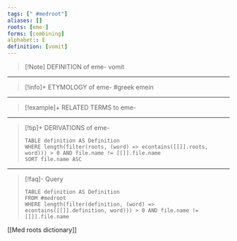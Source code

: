 ```yaml
---
tags: [" #medroot"]
aliases: []
roots: [eme-]
forms: [combining]
alphabet:: E
definition: [vomit]
---
```

>[!Note] DEFINITION of eme-
>vomit
_____
>[!info]+ ETYMOLOGY of eme-
>#greek emein
_____
>[!example]+ RELATED TERMS to eme-
>
_____
>[!tip]+ DERIVATIONS of eme-
>```dataview
>TABLE definition AS Definition 
>WHERE length(filter(roots, (word) => econtains([[]].roots, word))) > 0 AND file.name != [[]].file.name
>SORT file.name ASC
>```
____
>[!faq]- Query
>```dataview
>TABLE definition AS Definition
>FROM #medroot
>WHERE length(filter(definition, (word) => econtains([[]].definition, word))) > 0 AND file.name != [[]].file.name
>```

[[Med roots dictionary]]